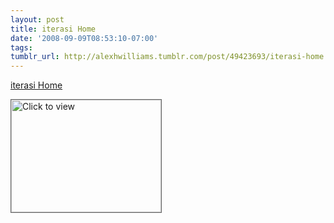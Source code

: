 ```yaml
---
layout: post
title: iterasi Home
date: '2008-09-09T08:53:10-07:00'
tags: 
tumblr_url: http://alexhwilliams.tumblr.com/post/49423693/iterasi-home
---
```

<a href="https://www.iterasi.net/OpenViewer.aspx?sqrlitid=C_thLbkPbUaqj27G10opQg">iterasi Home</a><br/><p><a href="https://www.iterasi.net/OpenViewer.aspx?sqrlitid=C_thLbkPbUaqj27G10opQg" target="_blank"> <img src="http://AssetHost01a.iterasi.net/ec2eb670e447/94d5ad32ba6b/ff6f9e86baa1/3bee5e8eacba/53d9b8bb-7405-4c88-abff-8c569040db7d/thumbnail.jpg???20080909155349???StpzsuM5YD1bHWYKQAWO2FAN7r2o3rxnvXziqc76X5PLDcsm2GY7VLpv1ygAB2AcLdcZV/WHdLen84yx4MwuiW2yXk+CKjfTuhPhYhOxwyh19Hb0RLupSSL0cp2M6J56gjQs2uRJ58y+bIZRTZ7hc0aoppStyUcB3QagQuw9QIQ=" width="240" height="180" style="border:solid 1px #666" alt="Click to view"/></a></p>
